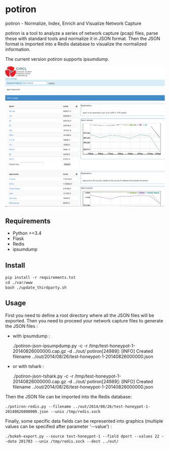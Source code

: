 
potiron
=======

potiron -  Normalize, Index, Enrich and Visualize Network Capture

potiron is a tool to analyze a series of network capture (pcap) files, parse these with standard tools and normalize
it in JSON format. Then the JSON format is imported into a Redis database to visualize the
normalized information.

The current version potiron supports ipsumdump.

![Potiron web interface](./doc/screenshot.png?raw=true "Potiron web interface")

Requirements
------------

* Python >=3.4
* Flask
* Redis
* ipsumdump

Install
-------

    pip install -r requirements.txt
    cd ./var/www
    bash ./update_thirdparty.sh

Usage
-----

First you need to define a root directory where all the JSON files will be exported. Then you need
to proceed your network capture files to generate the JSON files :

- with ipsumdump :

	./potiron-json-ipsumpdump.py -c -r /tmp/test-honeypot-1-20140826000000.cap.gz -d ../out/
	potiron[24989]: [INFO] Created filename ../out/2014/08/26/test-honeypot-1-20140826000000.json

- or with tshark :

	./potiron-json-tshark.py -c -r /tmp/test-honeypot-1-20140826000000.cap.gz -d ../out/
	potiron[24989]: [INFO] Created filename ../out/2014/08/26/test-honeypot-1-20140826000000.json

Then the JSON file can be imported into the Redis database:

	./potiron-redis.py --filename ../out/2014/08/26/test-honeypot-1-20140826000000.json --unix /tmp/redis.sock

Finally, some specific data fields can be represented into graphics (multiple values can be specified after parameter '--value') :

	./bokeh-export.py --source test-honeypot-1 --field dport --values 22 --date 201703 --unix /tmp/redis.sock --dest ../out/
